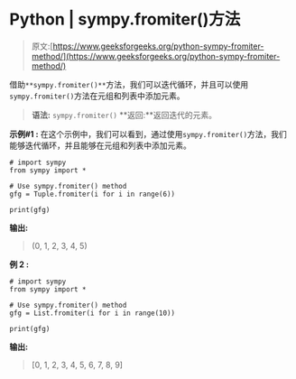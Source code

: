 # Python | sympy.fromiter()方法

> 原文:[https://www.geeksforgeeks.org/python-sympy-fromiter-method/](https://www.geeksforgeeks.org/python-sympy-fromiter-method/)

借助`**sympy.fromiter()**`方法，我们可以迭代循环，并且可以使用`sympy.fromiter()`方法在元组和列表中添加元素。

> **语法:** `sympy.fromiter()`
> **返回:**返回迭代的元素。

**示例#1 :**
在这个示例中，我们可以看到，通过使用`sympy.fromiter()`方法，我们能够迭代循环，并且能够在元组和列表中添加元素。

```
# import sympy
from sympy import *

# Use sympy.fromiter() method
gfg = Tuple.fromiter(i for i in range(6))

print(gfg)
```

**输出:**

> (0, 1, 2, 3, 4, 5)

**例 2 :**

```
# import sympy
from sympy import *

# Use sympy.fromiter() method
gfg = List.fromiter(i for i in range(10))

print(gfg)
```

**输出:**

> [0, 1, 2, 3, 4, 5, 6, 7, 8, 9]